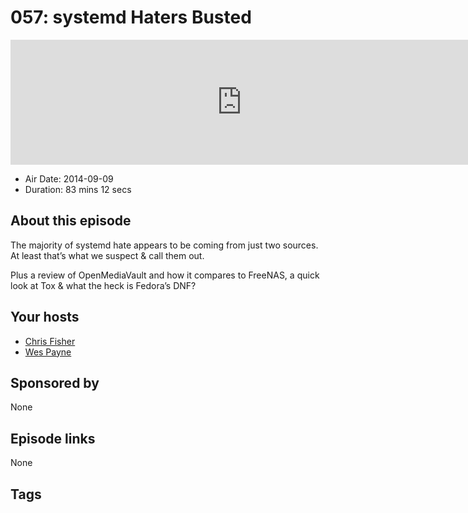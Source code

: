 # 057: systemd Haters Busted

<iframe src="https://player.fireside.fm/v2/RUkczH-V+xKe9oX8m?theme=dark" width="740" height="200" frameborder="0" scrolling="no"></iframe>

* Air Date: 2014-09-09
* Duration: 83 mins 12 secs

## About this episode

The majority of systemd hate appears to be coming from just two sources. At least that’s what we suspect & call them out. 

Plus a review of OpenMediaVault and how it compares to FreeNAS, a quick look at Tox & what the heck is Fedora’s DNF?

## Your hosts
* [Chris Fisher](https://linuxunplugged.com/hosts/chrislas)
* [Wes Payne](https://linuxunplugged.com/hosts/wes)

## Sponsored by

None



## Episode links

None



## Tags

